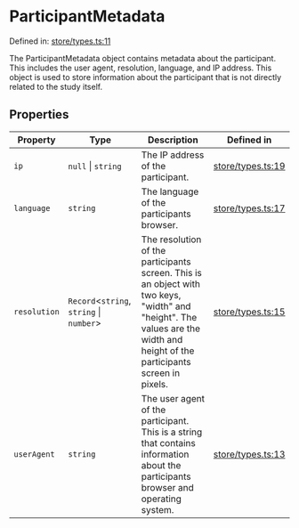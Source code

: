 # ParticipantMetadata

Defined in: [store/types.ts:11](https://github.com/revisit-studies/study/blob/6d0bcf865c88e39cf1cf0007fe3f55213492c22c/src/store/types.ts#L11)

The ParticipantMetadata object contains metadata about the participant. This includes the user agent, resolution, language, and IP address. This object is used to store information about the participant that is not directly related to the study itself.

## Properties

| Property | Type | Description | Defined in |
| ------ | ------ | ------ | ------ |
| <a id="ip"></a> `ip` | `null` \| `string` | The IP address of the participant. | [store/types.ts:19](https://github.com/revisit-studies/study/blob/6d0bcf865c88e39cf1cf0007fe3f55213492c22c/src/store/types.ts#L19) |
| <a id="language"></a> `language` | `string` | The language of the participants browser. | [store/types.ts:17](https://github.com/revisit-studies/study/blob/6d0bcf865c88e39cf1cf0007fe3f55213492c22c/src/store/types.ts#L17) |
| <a id="resolution"></a> `resolution` | `Record`\<`string`, `string` \| `number`\> | The resolution of the participants screen. This is an object with two keys, "width" and "height". The values are the width and height of the participants screen in pixels. | [store/types.ts:15](https://github.com/revisit-studies/study/blob/6d0bcf865c88e39cf1cf0007fe3f55213492c22c/src/store/types.ts#L15) |
| <a id="useragent"></a> `userAgent` | `string` | The user agent of the participant. This is a string that contains information about the participants browser and operating system. | [store/types.ts:13](https://github.com/revisit-studies/study/blob/6d0bcf865c88e39cf1cf0007fe3f55213492c22c/src/store/types.ts#L13) |
